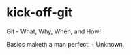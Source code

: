 # kick-off-git
Git - What, Why, When, and How!


Basics maketh a man perfect. 
                - Unknown.
     
